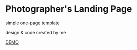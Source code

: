 <h1>Photographer's Landing Page</h1>

<p>simple one-page template</p>
<p>design & code created by me</p>
<p><a href="https://aleksbass.github.io/photographer-landing-page/" target="_blank">DEMO</a></p>

